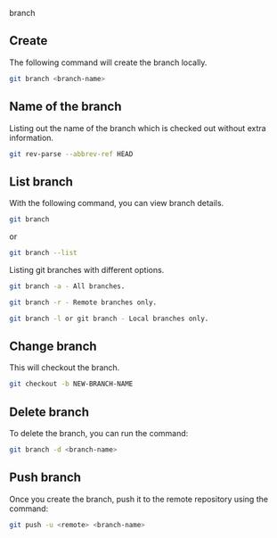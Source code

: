 branch

## Create


The following command will create the branch locally.

```sh
git branch <branch-name>
```

## Name of the branch

Listing out the name of the branch which is checked out without extra information.

```sh
git rev-parse --abbrev-ref HEAD
```


## List branch


With the following command, you can view branch details.

```sh
git branch
```

or
```sh
git branch --list
```

Listing git branches with different options.
```sh
git branch -a - All branches.

git branch -r - Remote branches only.

git branch -l or git branch - Local branches only.
```


## Change branch

This will checkout the branch.

```sh
git checkout -b NEW-BRANCH-NAME
```


## Delete branch

To delete the branch, you can run the command:

```sh
git branch -d <branch-name>
```

## Push branch

Once you create the branch, push it to the remote repository using the command:

```sh
git push -u <remote> <branch-name>
```